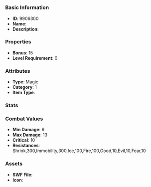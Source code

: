 # 



### Basic Information

- **ID**: 9906300
- **Name**: 
- **Description**: 

### Properties

- **Bonus**: 15
- **Level Requirement**: 0

### Attributes

- **Type**: Magic
- **Category**: 1
- **Item Type**: 

### Stats


### Combat Values

- **Min Damage**: 6
- **Max Damage**: 13
- **Critical**: 10
- **Resistances**: Shrink,300,Immobility,300,Ice,100,Fire,100,Good,10,Evil,10,Fear,10

### Assets

- **SWF File**: 
- **Icon**: 

